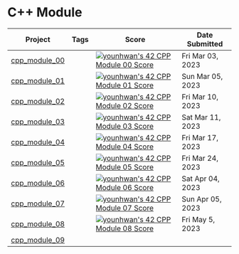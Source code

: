 # C++ Module

| Project                          | Tags                        | Score | Date Submitted   |
| -------------------------------- | --------------------------- | ----- | ---------------- |
| [cpp_module_00](./cpp_module_00) |  | [![younhwan's 42 CPP Module 00 Score](https://badge42.vercel.app/api/v2/cl8h1sspf00640gjzpe8t5f1y/project/3003522)](https://github.com/JaeSeoKim/badge42) | Fri Mar 03, 2023 |
| [cpp_module_01](./cpp_module_01) |  | [![younhwan's 42 CPP Module 01 Score](https://badge42.vercel.app/api/v2/cl8h1sspf00640gjzpe8t5f1y/project/3013876)](https://github.com/JaeSeoKim/badge42) | Sun Mar 05, 2023 |
| [cpp_module_02](./cpp_module_02) |  | [![younhwan's 42 CPP Module 02 Score](https://badge42.vercel.app/api/v2/cl8h1sspf00640gjzpe8t5f1y/project/3015212)](https://github.com/JaeSeoKim/badge42) | Fri Mar 10, 2023 |
| [cpp_module_03](./cpp_module_03) |  | [![younhwan's 42 CPP Module 03 Score](https://badge42.vercel.app/api/v2/cl8h1sspf00640gjzpe8t5f1y/project/3022460)](https://github.com/JaeSeoKim/badge42) | Sat Mar 11, 2023 |
| [cpp_module_04](./cpp_module_04) |  | [![younhwan's 42 CPP Module 04 Score](https://badge42.vercel.app/api/v2/cl8h1sspf00640gjzpe8t5f1y/project/3023354)](https://github.com/JaeSeoKim/badge42) | Fri Mar 17, 2023 |
| [cpp_module_05](./cpp_module_05) |  | [![younhwan's 42 CPP Module 05 Score](https://badge42.vercel.app/api/v2/cl8h1sspf00640gjzpe8t5f1y/project/3032391)](https://github.com/JaeSeoKim/badge42) | Fri Mar 24, 2023 |
| [cpp_module_06](./cpp_module_06) |  | [![younhwan's 42 CPP Module 06 Score](https://badge42.vercel.app/api/v2/cl8h1sspf00640gjzpe8t5f1y/project/3044332)](https://github.com/JaeSeoKim/badge42) | Sat Apr 04, 2023 |
| [cpp_module_07](./cpp_module_07) |  | [![younhwan's 42 CPP Module 07 Score](https://badge42.vercel.app/api/v2/cl8h1sspf00640gjzpe8t5f1y/project/3059101)](https://github.com/JaeSeoKim/badge42) | Sun Apr 05, 2023 |
| [cpp_module_08](./cpp_module_08) |  | [![younhwan's 42 CPP Module 08 Score](https://badge42.vercel.app/api/v2/cl8h1sspf00640gjzpe8t5f1y/project/3059144)](https://github.com/JaeSeoKim/badge42) | Fri May 5, 2023 |
| [cpp_module_09](./cpp_module_09) |  |  |  |